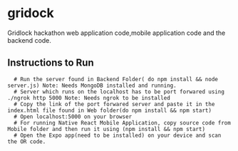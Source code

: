 # gridock
Gridlock hackathon web application code,mobile application code and the backend code.
 ## Instructions to Run
      # Run the server found in Backend Folder( do npm install && node server.js) Note: Needs MongoDB installed and running.
      # Server which runs on the localhost has to be port forwared using ./ngrok http 5000 Note: Needs ngrok to be installed
      # Copy the link of the port forwared server and paste it in the index.html file found in Web folder(do npm install && npm start)
      # Open localhost:5000 on your browser
      # For running Native React Mobile Application, copy source code from Mobile folder and then run it using (npm install && npm start)
      # Open the Expo app(need to be installed) on your device and scan the OR code.
